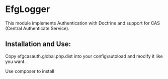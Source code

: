 EfgLogger
===============

This module implements Authentication with Doctrine and support for CAS (Central Authenticate Service).

Installation and Use:
---------------------

Copy efgcasauth.global.php.dist into your config\autoload and modify it like you want.

Use composer to install 
